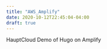 ```yaml
---
title: "AWS_Amplify"
date: 2020-10-12T22:45:04-04:00
draft: true
---
```


 HauptCloud Demo of Hugo on Amplify




